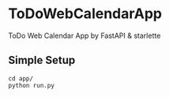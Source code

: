 # ToDoWebCalendarApp
ToDo Web Calendar App by FastAPI & starlette

## Simple Setup

```
cd app/
python run.py
```
